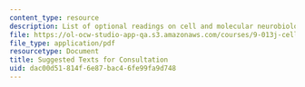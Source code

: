 ```yaml
---
content_type: resource
description: List of optional readings on cell and molecular neurobiology.
file: https://ol-ocw-studio-app-qa.s3.amazonaws.com/courses/9-013j-cell-and-molecular-neurobiology-spring-2008/dac00d51814f6e87bac46fe99fa9d748_suggested_texts.pdf
file_type: application/pdf
resourcetype: Document
title: Suggested Texts for Consultation
uid: dac00d51-814f-6e87-bac4-6fe99fa9d748
---
```

